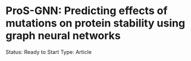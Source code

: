 # ProS-GNN: Predicting effects of mutations on protein stability using graph neural networks

Status: Ready to Start
Type: Article